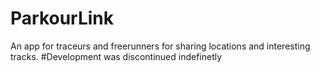 # ParkourLink
An app for traceurs and freerunners for sharing locations and interesting tracks.
#Development was discontinued indefinetly
